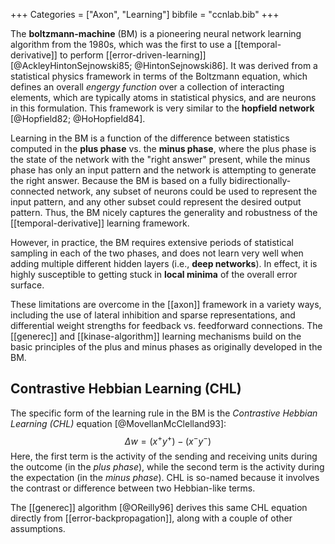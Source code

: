 +++
Categories = ["Axon", "Learning"]
bibfile = "ccnlab.bib"
+++

The **boltzmann-machine** (BM) is a pioneering neural network learning algorithm from the 1980s, which was the first to use a [[temporal-derivative]] to perform [[error-driven-learning]] [@AckleyHintonSejnowski85; @HintonSejnowski86]. It was derived from a statistical physics framework in terms of the Boltzmann equation, which defines an overall _engergy function_ over a collection of interacting elements, which are typically atoms in statistical physics, and are neurons in this formulation. This framework is very similar to the **hopfield network** [@Hopfield82; @HoHopfield84].

Learning in the BM is a function of the difference between statistics computed in the **plus phase** vs. the **minus phase**, where the plus phase is the state of the network with the "right answer" present, while the minus phase has only an input pattern and the network is attempting to generate the right answer. Because the BM is based on a fully bidirectionally-connected network, any subset of neurons could be used to represent the input pattern, and any other subset could represent the desired output pattern. Thus, the BM nicely captures the generality and robustness of the [[temporal-derivative]] learning framework.

However, in practice, the BM requires extensive periods of statistical sampling in each of the two phases, and does not learn very well when adding multiple different hidden layers (i.e., **deep networks**). In effect, it is highly susceptible to getting stuck in **local minima** of the overall error surface.

These limitations are overcome in the [[axon]] framework in a variety ways, including the use of lateral inhibition and sparse representations, and differential weight strengths for feedback vs. feedforward connections. The [[generec]] and [[kinase-algorithm]] learning mechanisms build on the basic principles of the plus and minus phases as originally developed in the BM.

## Contrastive Hebbian Learning (CHL)

The specific form of the learning rule in the BM is the *Contrastive Hebbian Learning (CHL)* equation [@MovellanMcClelland93]:
$$ \Delta w = \left(x^+ y^+\right) - \left(x^- y^-\right) $$
Here, the first term is the activity of the sending and receiving units during the outcome (in the *plus phase*), while the second term is the activity during the expectation (in the *minus phase*). CHL is so-named because it involves the contrast or difference between two Hebbian-like terms.

The [[generec]] algorithm [@OReilly96] derives this same CHL equation directly from [[error-backpropagation]], along with a couple of other assumptions.


